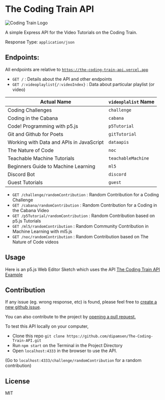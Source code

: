 # The Coding Train API

<img src="https://thecodingtrain.com/assets/images/header-mobile.jpg" alt="Coding Train Logo"/>

A simple Express API for the Video Tutorials on the Coding Train.

Response Type: `application/json`

## Endpoints:

All endpoints are relative to [`https://the-coding-train-api.vercel.app`](https://the-coding-train-api.vercel.app)

* `GET /` : Details about the API and other endpoints
* `GET /:videoplaylist{/:videoIndex}` : Data about particular playlist (or video)

| Actual Name                              | `videoplalist` Name |
| ---------------------------------------- | ------------------- |
| Coding Challenges                        | `challenge`         |
| Coding in the Cabana                     | `cabana`            |
| Code! Programming with p5.js             | `p5Tutorial`        |
| Git and Github for Poets                 | `gitTutorial`       |
| Working with Data and APIs in JavaScript | `dataapis`          |
| The Nature of Code                       | `noc`               |
| Teachable Machine Tutorials              | `teachableMachine`  |
| Beginners Guide to Machine Learning      | `ml5`               |
| Discord Bot                              | `discord`           |
| Guest Tutorials                          | `guest`             |

* `GET /challenge/randomContribution` : Random Contribution for a Coding Challenge
* `GET /cabana/randomContribution` : Random Contribution for a Coding in the Cabana Video
* `GET /p5Tutorial/randomContribution` : Random Contribution based on p5.js Tutorials 
* `GET /ml5/randomContribution` : Random Community Contribution in Machine Learning with ml5.js 
* `GET /noc/randomContribution` : Random Contribution based on The Nature of Code videos

## Usage

Here is an p5.js Web Editor Sketch which uses the API
[The Coding Train API Example](https://editor.p5js.org/dipam2006/full/OV4TcmsxF)

## Contribution
If any issue (eg. wrong response, etc) is found, please feel free to [create a new github issue](/issues).

You can also contribute to the project by [opening a pull request.](/pulls)

To test this API locally on your computer,
* Clone this repo 
  `git clone https://github.com/dipamsen/The-Coding-Train-API.git`
* Run `npm start` on the Terminal in the Project Directory
* Open `localhost:4333` in the browser to use the API.

(Go to `localhost:4333/challenge/randomContribution` for a random contribution)

## License
MIT

